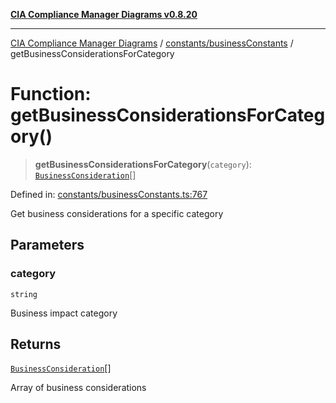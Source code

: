 [**CIA Compliance Manager Diagrams v0.8.20**](../../../README.md)

***

[CIA Compliance Manager Diagrams](../../../modules.md) / [constants/businessConstants](../README.md) / getBusinessConsiderationsForCategory

# Function: getBusinessConsiderationsForCategory()

> **getBusinessConsiderationsForCategory**(`category`): [`BusinessConsideration`](../../../types/businessImpact/interfaces/BusinessConsideration.md)[]

Defined in: [constants/businessConstants.ts:767](https://github.com/Hack23/cia-compliance-manager/blob/9180e2700dca841f6711d7243c036db4de73db57/src/constants/businessConstants.ts#L767)

Get business considerations for a specific category

## Parameters

### category

`string`

Business impact category

## Returns

[`BusinessConsideration`](../../../types/businessImpact/interfaces/BusinessConsideration.md)[]

Array of business considerations

